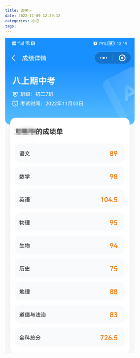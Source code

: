 ```yaml
---
title: 诶嘿～
date: 2022-11-09 12:29:12
categories: 小记
tags:
---
```


![Screenshot_20221109_122016.jpg][1]


  [1]: /Images/2288666061.jpg
